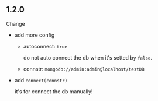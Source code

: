 ## 1.2.0

Change
- add more config
  - autoconnect: `true`

    do not auto connect the db when it's setted by `false`. 

  - connstr: `mongodb://admin:admin@localhost/testDB`

- add `connect(connstr)`

  it's for connect the db manually!
